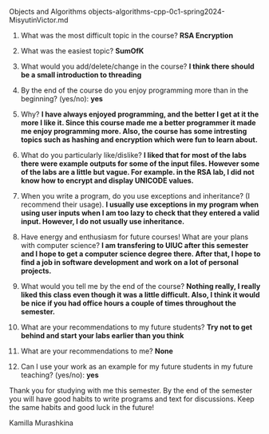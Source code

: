 Objects and Algorithms
objects-algorithms-cpp-0c1-spring2024-MisyutinVictor.md

1) What was the most difficult topic in the course?
    **RSA Encryption**


2) What was the easiest topic?
    **SumOfK**


3) What would you add/delete/change in the course?
    **I think there should be a small introduction to threading**


4) By the end of the course do you enjoy programming more than in the beginning? (yes/no): 
    **yes**


5) Why?
    **I have always enjoyed programming, and the better I get at it the more I like it. Since this course made me a better programmer it made me enjoy programming more. Also, the course has some intresting topics such as hashing and encryption which were fun to learn about.**


6) What do you particularly like/dislike?
    **I liked that for most of the labs there were example outputs for some of the input files. However some of the labs are a little but vague. For example. in the RSA lab, I did not know how to encrypt and display UNICODE values.**


7) When you write a program, do you use exceptions and inheritance? 
(I recommend their usage).
    **I usually use exceptions in my program when using user inputs when I am too lazy to check that they entered a valid input. However, I do not usually use inheritance.**


8) Have energy and enthusiasm for future courses! 
What are your plans with computer science?
    **I am transfering to UIUC after this semester and I hope to get a computer science degree there. After that, I hope to find a job in software development and work on a lot of personal projects.**


9) What would you tell me by the end of the course?
    **Nothing really, I really liked this class even though it was a little difficult. Also, I think it would be nice if you had office hours a couple of times throughout the semester.**


10) What are your recommendations to my future students?
    **Try not to get behind and start your labs earlier than you think**


11) What are your recommendations to me?
    **None**


12) Can I use your work as an example for my future students in my future teaching? (yes/no): 
    **yes**

Thank you for studying with me this semester.
By the end of the semester you will have good habits to write programs and text for discussions.
Keep the same habits and good luck in the future!

Kamilla Murashkina

